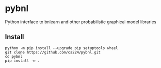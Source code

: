 # pybnl
Python interface to bnlearn and other probabilistic graphical model libraries

## Install

    python -m pip install --upgrade pip setuptools wheel
    git clone https://github.com/cs224/pybnl.git
    cd pybnl
    pip install -e .
